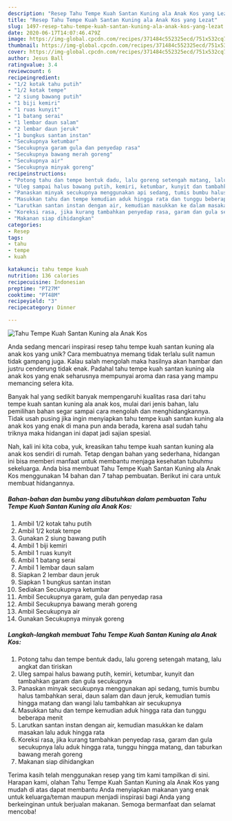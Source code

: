 ```yaml
---
description: "Resep Tahu Tempe Kuah Santan Kuning ala Anak Kos yang Lezat"
title: "Resep Tahu Tempe Kuah Santan Kuning ala Anak Kos yang Lezat"
slug: 1497-resep-tahu-tempe-kuah-santan-kuning-ala-anak-kos-yang-lezat
date: 2020-06-17T14:07:46.479Z
image: https://img-global.cpcdn.com/recipes/371484c552325ecd/751x532cq70/tahu-tempe-kuah-santan-kuning-ala-anak-kos-foto-resep-utama.jpg
thumbnail: https://img-global.cpcdn.com/recipes/371484c552325ecd/751x532cq70/tahu-tempe-kuah-santan-kuning-ala-anak-kos-foto-resep-utama.jpg
cover: https://img-global.cpcdn.com/recipes/371484c552325ecd/751x532cq70/tahu-tempe-kuah-santan-kuning-ala-anak-kos-foto-resep-utama.jpg
author: Jesus Ball
ratingvalue: 3.4
reviewcount: 6
recipeingredient:
- "1/2 kotak tahu putih"
- "1/2 kotak tempe"
- "2 siung bawang putih"
- "1 biji kemiri"
- "1 ruas kunyit"
- "1 batang serai"
- "1 lembar daun salam"
- "2 lembar daun jeruk"
- "1 bungkus santan instan"
- "Secukupnya ketumbar"
- "Secukupnya garam gula dan penyedap rasa"
- "Secukupnya bawang merah goreng"
- "Secukupnya air"
- "Secukupnya minyak goreng"
recipeinstructions:
- "Potong tahu dan tempe bentuk dadu, lalu goreng setengah matang, lalu angkat dan tiriskan"
- "Uleg sampai halus bawang putih, kemiri, ketumbar, kunyit dan tambahkan garam dan gula secukupnya"
- "Panaskan minyak secukupnya menggunakan api sedang, tumis bumbu halus tambahkan serai, daun salam dan daun jeruk, kemudian tumis hingga matang dan wangi lalu tambahkan air secukupnya"
- "Masukkan tahu dan tempe kemudian aduk hingga rata dan tunggu beberapa menit"
- "Larutkan santan instan dengan air, kemudian masukkan ke dalam masakan lalu aduk hingga rata"
- "Koreksi rasa, jika kurang tambahkan penyedap rasa, garam dan gula secukupnya lalu aduk hingga rata, tunggu hingga matang, dan taburkan bawang merah goreng"
- "Makanan siap dihidangkan"
categories:
- Resep
tags:
- tahu
- tempe
- kuah

katakunci: tahu tempe kuah 
nutrition: 136 calories
recipecuisine: Indonesian
preptime: "PT27M"
cooktime: "PT48M"
recipeyield: "3"
recipecategory: Dinner

---
```



![Tahu Tempe Kuah Santan Kuning ala Anak Kos](https://img-global.cpcdn.com/recipes/371484c552325ecd/751x532cq70/tahu-tempe-kuah-santan-kuning-ala-anak-kos-foto-resep-utama.jpg)

Anda sedang mencari inspirasi resep tahu tempe kuah santan kuning ala anak kos yang unik? Cara membuatnya memang tidak terlalu sulit namun tidak gampang juga. Kalau salah mengolah maka hasilnya akan hambar dan justru cenderung tidak enak. Padahal tahu tempe kuah santan kuning ala anak kos yang enak seharusnya mempunyai aroma dan rasa yang mampu memancing selera kita.



Banyak hal yang sedikit banyak mempengaruhi kualitas rasa dari tahu tempe kuah santan kuning ala anak kos, mulai dari jenis bahan, lalu pemilihan bahan segar sampai cara mengolah dan menghidangkannya. Tidak usah pusing jika ingin menyiapkan tahu tempe kuah santan kuning ala anak kos yang enak di mana pun anda berada, karena asal sudah tahu triknya maka hidangan ini dapat jadi sajian spesial.


Nah, kali ini kita coba, yuk, kreasikan tahu tempe kuah santan kuning ala anak kos sendiri di rumah. Tetap dengan bahan yang sederhana, hidangan ini bisa memberi manfaat untuk membantu menjaga kesehatan tubuhmu sekeluarga. Anda bisa membuat Tahu Tempe Kuah Santan Kuning ala Anak Kos menggunakan 14 bahan dan 7 tahap pembuatan. Berikut ini cara untuk membuat hidangannya.

<!--inarticleads1-->

##### Bahan-bahan dan bumbu yang dibutuhkan dalam pembuatan Tahu Tempe Kuah Santan Kuning ala Anak Kos:

1. Ambil 1/2 kotak tahu putih
1. Ambil 1/2 kotak tempe
1. Gunakan 2 siung bawang putih
1. Ambil 1 biji kemiri
1. Ambil 1 ruas kunyit
1. Ambil 1 batang serai
1. Ambil 1 lembar daun salam
1. Siapkan 2 lembar daun jeruk
1. Siapkan 1 bungkus santan instan
1. Sediakan Secukupnya ketumbar
1. Ambil Secukupnya garam, gula dan penyedap rasa
1. Ambil Secukupnya bawang merah goreng
1. Ambil Secukupnya air
1. Gunakan Secukupnya minyak goreng




<!--inarticleads2-->

##### Langkah-langkah membuat Tahu Tempe Kuah Santan Kuning ala Anak Kos:

1. Potong tahu dan tempe bentuk dadu, lalu goreng setengah matang, lalu angkat dan tiriskan
1. Uleg sampai halus bawang putih, kemiri, ketumbar, kunyit dan tambahkan garam dan gula secukupnya
1. Panaskan minyak secukupnya menggunakan api sedang, tumis bumbu halus tambahkan serai, daun salam dan daun jeruk, kemudian tumis hingga matang dan wangi lalu tambahkan air secukupnya
1. Masukkan tahu dan tempe kemudian aduk hingga rata dan tunggu beberapa menit
1. Larutkan santan instan dengan air, kemudian masukkan ke dalam masakan lalu aduk hingga rata
1. Koreksi rasa, jika kurang tambahkan penyedap rasa, garam dan gula secukupnya lalu aduk hingga rata, tunggu hingga matang, dan taburkan bawang merah goreng
1. Makanan siap dihidangkan




Terima kasih telah menggunakan resep yang tim kami tampilkan di sini. Harapan kami, olahan Tahu Tempe Kuah Santan Kuning ala Anak Kos yang mudah di atas dapat membantu Anda menyiapkan makanan yang enak untuk keluarga/teman maupun menjadi inspirasi bagi Anda yang berkeinginan untuk berjualan makanan. Semoga bermanfaat dan selamat mencoba!
